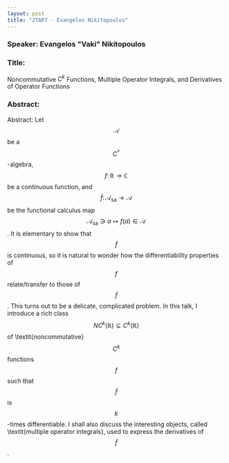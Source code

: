 ```yaml
---
layout: post
title: "2TART - Evangelos Nikitopoulos"
---
```


### Speaker: Evangelos "Vaki" Nikitopoulos

### Title: 
Noncommutative $C^k$ Functions, Multiple Operator Integrals, and Derivatives of Operator Functions

### Abstract:
Abstract: Let $$\mathcal{A}$$ be a $$C^\ast$$-algebra, $$f \colon \mathbb{R} \to \mathbb{C}$$ be a continuous function, and $$\tilde{f} \colon \mathcal{A}_{\text{sa}} \to \mathcal{A}$$ be the functional calculus map $$\mathcal{A}_{\text{sa}} \ni a \mapsto f(a) \in \mathcal{A}$$. It is elementary to show that $$\tilde{f}$$ is continuous, so it is natural to wonder how the differentiability properties of $$f$$ relate/transfer to those of $$\tilde{f}$$. This turns out to be a delicate, complicated problem. In this talk, I introduce a rich class $$NC^k(\mathbb{R}) \subseteq C^k(\mathbb{R})$$ of \textit{noncommutative} $$C^k$$ functions $$f$$ such that $$\tilde{f}$$ is $$k$$-times differentiable. I shall also discuss the interesting objects, called \textit{multiple operator integrals}, used to express the derivatives of $$\tilde{f}$$.